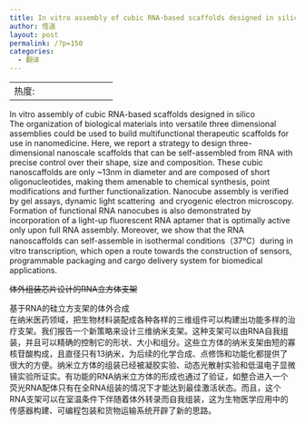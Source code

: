 ```yaml
---
title: In vitro assembly of cubic RNA-based scaffolds designed in silico
author: 悟道
layout: post
permalink: /?p=150
categories:
  - 翻译
---
```

<table>
  <tr cellpadding=0><td>
    热度:
  </td><td cellpadding=0><img src='http://210.75.224.29/wordpress/wp-content/plugins/statpresscn/images/sun.gif' width=10 height=10 border=0 /></td><td cellpadding=0><img src='http://210.75.224.29/wordpress/wp-content/plugins/statpresscn/images/sun.gif' width=10 height=10 border=0 /></td><td cellpadding=0><img src='http://210.75.224.29/wordpress/wp-content/plugins/statpresscn/images/sun_dark.gif' width=10 height=10 border=0 /></td><td cellpadding=0><img src='http://210.75.224.29/wordpress/wp-content/plugins/statpresscn/images/sun_dark.gif' width=10 height=10 border=0 /></td><td cellpadding=0><img src='http://210.75.224.29/wordpress/wp-content/plugins/statpresscn/images/sun_dark.gif' width=10 height=10 border=0 /></td></tr>
</table>

In vitro assembly of cubic RNA-based scaffolds designed in silico  
The organization of biological materials into versatile three dimensional assemblies could be used to build multifunctional therapeutic scaffolds for use in nanomedicine. Here, we report a strategy to design three-dimensional nanoscale scaffolds that can be self-assembled from RNA with precise control over their shape, size and composition. These cubic nanoscaffolds are only ~13nm in diameter and are composed of short oligonucleotides, making them amenable to chemical synthesis, point modifications and further functionalization. Nanocube assembly is verified by gel assays, dynamic light scattering  and cryogenic electron microscopy. Formation of functional RNA nanocubes is also demonstrated by incorporation of a light-up fluorescent RNA aptamer that is optimally active only upon full RNA assembly. Moreover, we show that the RNA nanoscaffolds can self-assemble in isothermal conditions（37°C）during in vitro transcription, which open a route towards the construction of sensors, programmable packaging and cargo delivery system for biomedical applications.

<span style="text-decoration: line-through;">体外组装芯片设计的RNA立方体支架</span>

基于RNA的硅立方支架的体外合成  
在纳米医药领域，把生物材料装配成各种各样的三维组件可以构建出功能多样的治疗支架。我们报告一个新策略来设计三维纳米支架。这种支架可以由RNA自我组装，并且可以精确的控制它的形状、大小和组分。这些立方体的纳米支架由短的寡核苷酸构成，且直径只有13纳米，为后续的化学合成、点修饰和功能化都提供了很大的方便。纳米立方体的组装已经被凝胶实验、动态光散射实验和低温电子显微镜实验所证实。有功能的RNA纳米立方体的形成也通过了验证，如整合进入一个荧光RNA配体只有在全RNA组装的情况下才能达到最佳激活状态。而且，这个RNA支架可以在室温条件下伴随着体外转录而自我组装，这为生物医学应用中的传感器构建、可编程包装和货物运输系统开辟了新的思路。